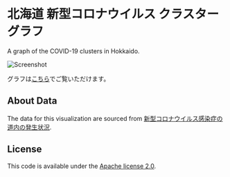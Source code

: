 # 北海道 新型コロナウイルス クラスターグラフ

A graph of the COVID-19 clusters in Hokkaido.

![Screenshot](https://nagix.github.io/covid19-hokkaido-graph/images/screenshot1.jpg)

グラフは[こちら](https://nagix.github.io/covid19-hokkaido-graph/)でご覧いただけます。

## About Data

The data for this visualization are sourced from [新型コロナウイルス感染症の道内の発生状況](http://www.pref.hokkaido.lg.jp/hf/kth/kak/hasseijoukyou.htm).

## License

This code is available under the [Apache license 2.0](opensource.org/licenses/Apache-2.0).
